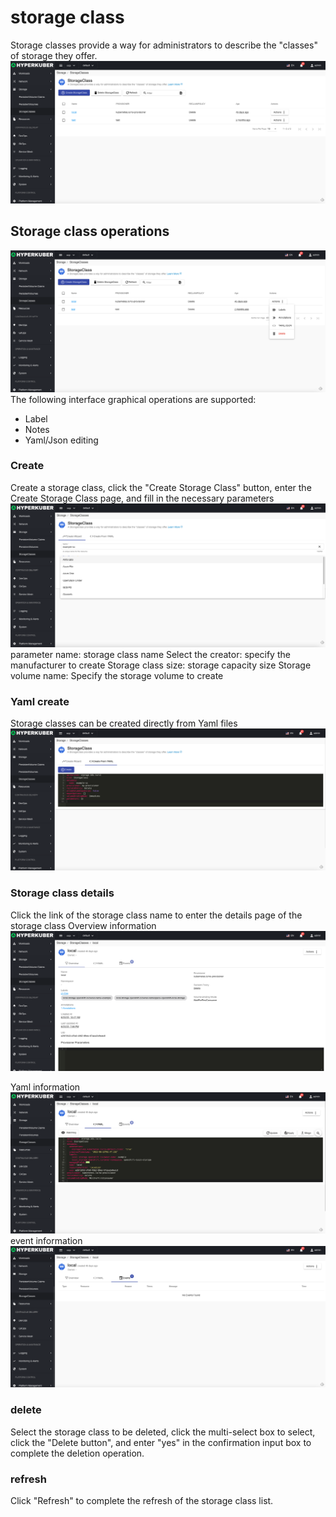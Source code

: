 # storage class

Storage classes provide a way for administrators to describe the "classes" of storage they offer.
![Minion](../../../assets/images/storage/sc-list-en.jpg)
## Storage class operations

![Minion](../../../assets/images/storage/sc-operation-en.jpg)
The following interface graphical operations are supported:

* Label
* Notes
* Yaml/Json editing

### Create
Create a storage class, click the "Create Storage Class" button, enter the Create Storage Class page, and fill in the necessary parameters
![Minion](../../../assets/images/storage/sc-create1-en.jpg)
parameter
name: storage class name
Select the creator: specify the manufacturer to create
Storage class size: storage capacity size
Storage volume name: Specify the storage volume to create

### Yaml create
Storage classes can be created directly from Yaml files
![Minion](../../../assets/images/storage/sc-create-yaml-en.jpg)
### Storage class details
Click the link of the storage class name to enter the details page of the storage class
Overview information
![Minion](../../../assets/images/storage/sc-info1-en.jpg)

Yaml information
![Minion](../../../assets/images/storage/sc-info2-en.jpg)
event information
![Minion](../../../assets/images/storage/sc-info3-en.jpg)

### delete
Select the storage class to be deleted, click the multi-select box to select, click the "Delete button", and enter "yes" in the confirmation input box to complete the deletion operation.
### refresh
Click "Refresh" to complete the refresh of the storage class list.